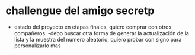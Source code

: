 <h1> challengue del amigo secretp </h1>

- estado del proyecto en etapas finales, quiero comprar con otros compañeros.
-debo buscar otra forma de generar la actualización de la lista y la muestra del numero aleatorio, quiero probar con signo para personalizarlo mas
